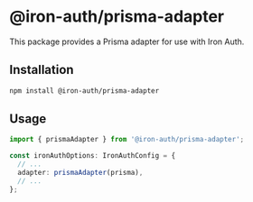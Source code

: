 # @iron-auth/prisma-adapter

This package provides a Prisma adapter for use with Iron Auth.

## Installation

```bash
npm install @iron-auth/prisma-adapter
```

## Usage

```ts
import { prismaAdapter } from '@iron-auth/prisma-adapter';

const ironAuthOptions: IronAuthConfig = {
  // ...
  adapter: prismaAdapter(prisma),
  // ...
};
```

